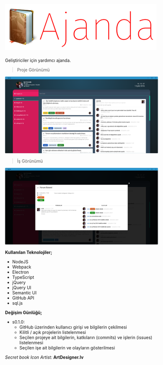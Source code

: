 # ![Ajanda](resim/logo.png)

Geliştiriciler için yardımcı ajanda.  

> Proje Görünümü

![Ajanda - Proje](resim/1.png)

> İş Görünümü

![Ajanda - İş](resim/2.png)

**Kullanılan Teknolojiler;**

- NodeJS
- Webpack
- Electron
- TypeScript
- jQuery
- jQuery UI
- Semantic UI
- GitHub API
- sql.js

**Değişim Günlüğü;**

- s0.1.0:
    - GitHub üzerinden kullanıcı girişi ve bilgilerin çekilmesi
    - Kilitli / açık projelerin listelenmesi
    - Seçilen projeye ait bilgilerin, katkıların (commits) ve işlerin (issues) listelenmesi
    - Seçilen işe ait bilgilerin ve olayların gösterilmesi


*Secret book Icon Artist:* **ArtDesigner.lv**